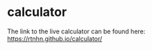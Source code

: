# calculator

The link to the live calculator can be found here: https://rtnhn.github.io/calculator/
